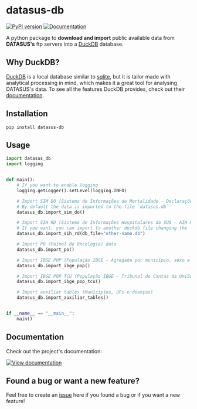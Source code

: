 # datasus-db

[![PyPI version](https://badge.fury.io/py/datasus-db.svg)](https://pypi.org/project/datasus-db/ "Go to project PyPi page")
[![Documentation](https://img.shields.io/badge/Documentation-3fba11)](https://mymatsubara.github.io/datasus-db/datasus_db.html "Go to project documentation")

A python package to **download and import** public available data from **DATASUS's** ftp servers into a [DuckDB](https://duckdb.org/) database.

## Why DuckDB?
[DuckDB](https://duckdb.org/) is a local database similar to [sqlite](https://www.sqlite.org/index.html), but it is tailor made with analytical processing in mind, which makes it a great tool for analysing DATASUS's data. To see all the features DuckDB provides, check out their [documentation](https://www.sqlite.org/index.html).


## Installation
```
pip install datasus-db
```

## Usage

```python
import datasus_db
import logging


def main():
    # If you want to enable logging
    logging.getLogger().setLevel(logging.INFO)

    # Import SIM DO (Sistema de Informações de Mortalidade - Declarações de Óbito) data
    # By default the data is imported to the file `datasus.db`
    datasus_db.import_sim_do()

    # Import SIH RD (Sistema de Informações Hospitalares do SUS - AIH Reduzida) data
    # If you want, you can import to another duckdb file changing the `db_file` argument
    datasus_db.import_sih_rd(db_file="other-name.db")

    # Import PO (Painel de Oncologia) data
    datasus_db.import_po()

    # Import IBGE POP (População IBGE - Agregada por município, sexo e faixa etaria) data
    datasus_db.import_ibge_pop()

    # Import IBGE POP TCU (População IBGE - Tribunal de Contas da União) data
    datasus_db.import_ibge_pop_tcu()

    # Import auxiliar tables (Municipios, UFs e doenças)
    datasus_db.import_auxiliar_tables()


if __name__ == "__main__":
    main()
```

## Documentation
Check out the project's documentation:

[![View documentation](https://img.shields.io/badge/VIEW-DOCUMENTATION-3fba11?style=for-the-badge)](https://mymatsubara.github.io/datasus-db/datasus_db.html "Go to project documentation")

## Found a bug or want a new feature?
Feel free to create an [issue](https://github.com/mymatsubara/datasus-dbc-py/issues/new) here if you found a bug or if you want a new feature!


